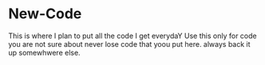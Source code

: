 # New-Code
This is where I plan to put all the code I get everydaY
Use this only for code you are not sure about
never lose code that yoou put here.  always back it up somewhwere else.
